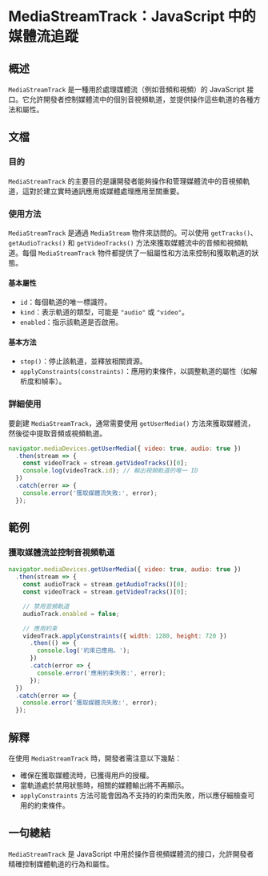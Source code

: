 <!--
Meta Description: # MediaStreamTrack：JavaScript 中的媒體流追蹤 ## 概述 `MediaStreamTrack` 是一種用於處理媒體流（例如音頻和視頻）的 JavaScript 接口。它允許開發者控制媒體流中的個別音視頻軌道，並提供操作這些軌道的各種方法和屬性。 ## 文檔 ### 目的...
Meta Keywords: error, mediastreamtrack, javascript, stream, console
-->

# MediaStreamTrack：JavaScript 中的媒體流追蹤

## 概述
`MediaStreamTrack` 是一種用於處理媒體流（例如音頻和視頻）的 JavaScript 接口。它允許開發者控制媒體流中的個別音視頻軌道，並提供操作這些軌道的各種方法和屬性。

## 文檔
### 目的
`MediaStreamTrack` 的主要目的是讓開發者能夠操作和管理媒體流中的音視頻軌道，這對於建立實時通訊應用或媒體處理應用至關重要。

### 使用方法
`MediaStreamTrack` 是通過 `MediaStream` 物件來訪問的。可以使用 `getTracks()`、`getAudioTracks()` 和 `getVideoTracks()` 方法來獲取媒體流中的音頻和視頻軌道。每個 `MediaStreamTrack` 物件都提供了一組屬性和方法來控制和獲取軌道的狀態。

#### 基本屬性
- `id`：每個軌道的唯一標識符。
- `kind`：表示軌道的類型，可能是 `"audio"` 或 `"video"`。
- `enabled`：指示該軌道是否啟用。

#### 基本方法
- `stop()`：停止該軌道，並釋放相關資源。
- `applyConstraints(constraints)`：應用約束條件，以調整軌道的屬性（如解析度和幀率）。

### 詳細使用
要創建 `MediaStreamTrack`，通常需要使用 `getUserMedia()` 方法來獲取媒體流，然後從中提取音頻或視頻軌道。

```javascript
navigator.mediaDevices.getUserMedia({ video: true, audio: true })
  .then(stream => {
    const videoTrack = stream.getVideoTracks()[0];
    console.log(videoTrack.id); // 輸出視頻軌道的唯一 ID
  })
  .catch(error => {
    console.error('獲取媒體流失敗:', error);
  });
```

## 範例
### 獲取媒體流並控制音視頻軌道
```javascript
navigator.mediaDevices.getUserMedia({ video: true, audio: true })
  .then(stream => {
    const audioTrack = stream.getAudioTracks()[0];
    const videoTrack = stream.getVideoTracks()[0];

    // 禁用音頻軌道
    audioTrack.enabled = false;

    // 應用約束
    videoTrack.applyConstraints({ width: 1280, height: 720 })
      .then(() => {
        console.log('約束已應用。');
      })
      .catch(error => {
        console.error('應用約束失敗:', error);
      });
  })
  .catch(error => {
    console.error('獲取媒體流失敗:', error);
  });
```

## 解釋
在使用 `MediaStreamTrack` 時，開發者需注意以下幾點：
- 確保在獲取媒體流時，已獲得用戶的授權。
- 當軌道處於禁用狀態時，相關的媒體輸出將不再顯示。
- `applyConstraints` 方法可能會因為不支持的約束而失敗，所以應仔細檢查可用的約束條件。

## 一句總結
`MediaStreamTrack` 是 JavaScript 中用於操作音視頻媒體流的接口，允許開發者精確控制媒體軌道的行為和屬性。